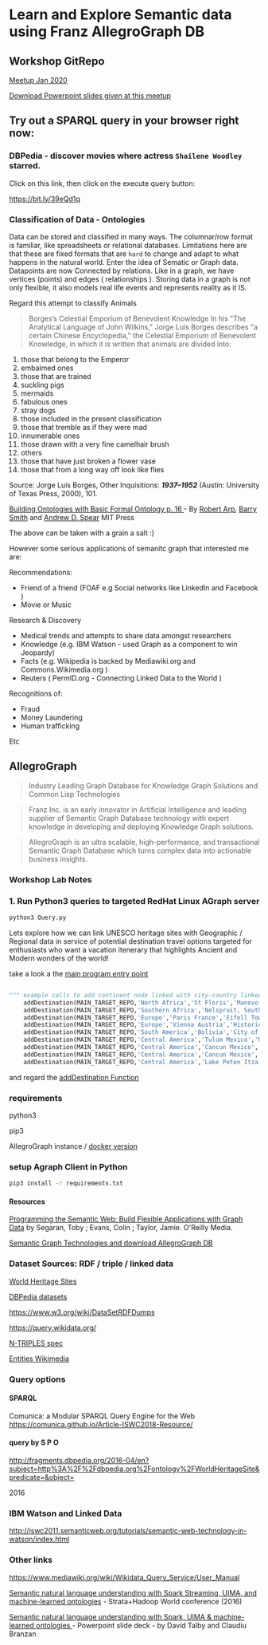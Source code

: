 #  Learn and Explore Semantic data using Franz AllegroGraph DB

## Workshop GitRepo 
[Meetup Jan 2020](https://www.meetup.com/ibmcodenyc/events/267776895/)

[Download Powerpoint slides given at this meetup](https://github.com/Grant-Steinfeld/semantic-db-agraph/blob/master/Semantic-Graph-Workshop-Jan2020.v.1.0.1.pptx)

## Try out a SPARQL query in your browser right now:
### DBPedia - discover movies where actress `Shailene Woodley` starred.
Click on this link, then click on the execute query button:

https://bit.ly/39eQd1q

### Classification of Data - Ontologies

Data can be stored and classified in many ways.  The columnar/row format is familiar, like spreadsheets or relational databases.  Limitations here are that these are fixed formats that are `hard` to change and adapt to what happens in the natural world.  Enter the idea of Sematic or Graph data.  Datapoints are now Connected by relations.  Like in a graph, we have vertices (points) and edges ( relationships ).   Storing data in a graph is not only flexible, it also models real life events and represents reality as it IS.

Regard this attempt to classify Animals


> Borges’s Celestial Emporium of Benevolent Knowledge In his "The Analytical Language of John Wilkins," Jorge Luis Borges describes "a certain Chinese Encyclopedia," the Celestial Emporium of Benevolent Knowledge, in which it is written that animals are divided into:

1. those that belong to the Emperor 
2. embalmed ones 
3. those that are trained 
4. suckling pigs 
5. mermaids 
6. fabulous ones 
7. stray dogs 
8. those included in the present classification 
9. those that tremble as if they were mad 
10. innumerable ones 
11. those drawn with a very fine camelhair brush 
12. others 
13. those that have just broken a flower vase 
14. those that from a long way off look like flies 

Source: Jorge Luis Borges, Other Inquisitions: ***1937–1952*** (Austin: University of Texas Press, 2000), 101.

[Building Ontologies with Basic Formal Ontology p. 16
](https://mitpress.mit.edu/books/building-ontologies-basic-formal-ontology) - By [Robert Arp](https://mitpress.mit.edu/contributors/robert-arp), [Barry Smith](https://mitpress.mit.edu/contributors/barry-smith) and [Andrew D. Spear](https://mitpress.mit.edu/contributors/andrew-d-spear) MIT Press


The above can be taken with a grain a salt :)  

However some serious applications of semanitc graph that interested me are:


Recommendations:

* Friend of a friend (FOAF e.g Social networks like LinkedIn and Facebook )
* Movie or Music 

Research & Discovery

* Medical trends and attempts to share data amongst researchers
* Knowledge (e.g. IBM Watson - used Graph as a component to win Jeopardy)
* Facts (e.g. Wikipedia is backed by Mediawiki.org and Commons.Wikimedia.org )
* Reuters ( PermID.org - Connecting Linked Data to the World )

Recognitions of:

* Fraud
* Money Laundering
* Human trafficking

Etc


## AllegroGraph
> Industry Leading Graph Database for Knowledge Graph Solutions and Common Lisp Technologies

> Franz Inc. is an early innovator in Artificial Intelligence and leading supplier of Semantic Graph Database technology with expert knowledge in developing and deploying Knowledge Graph solutions.

> AllegroGraph is an ultra scalable, high-performance, and transactional Semantic Graph Database which turns complex data into actionable business insights.


### Workshop Lab Notes
### 1. Run Python3 queries to targeted RedHat Linux AGraph server

```sh
python3 Query.py
```

Lets explore how we can link UNESCO heritage sites with Geographic / Regional data in service of potential destination travel
options targeted for enthusiasts who want a vacation itenerary that highlights Ancient and Modern wonders of the world!


take a look a the [main program entry point ](https://github.com/Grant-Steinfeld/semantic-db-agraph/blob/master/query.py#L632)

```python

""" example calls to add continent node linked with city-country linked with UNESCO heritage site with year posted """
    addDestination(MAIN_TARGET_REPO,'North Africa','St Floris','Manovo-Gounda St Floris National Park', 1997)
    addDestination(MAIN_TARGET_REPO,'Southern Africa','Nelspruit, South Africa','Kruger National Park', 2019)
    addDestination(MAIN_TARGET_REPO,'Europe','Paris France','Eifell Tower', 2005)
    addDestination(MAIN_TARGET_REPO,'Europe','Vienna Austria','Historic Centre of Vienna', 2017)
    addDestination(MAIN_TARGET_REPO,'South America','Bolivia','City of Potosi', 2014)
    addDestination(MAIN_TARGET_REPO,'Central America','Tulum Mexico','Mayan Ruins of Tulum', 2001)
    addDestination(MAIN_TARGET_REPO,'Central America','Cancun Mexico','Chichen Itza', 1985)
    addDestination(MAIN_TARGET_REPO,'Central America','Cancun Mexico','Xichen', 1977)
    addDestination(MAIN_TARGET_REPO,'Central America','Lake Peten Itza Guatemala','Tikal', 1977)
```

and regard the [addDestination Function](https://github.com/Grant-Steinfeld/semantic-db-agraph/blob/master/query.py#L397-L429)

### requirements
python3

pip3

AllegroGraph instance / [docker version](https://franz.com/agraph/docker/)


### setup Agraph Client in Python
```sh
pip3 install -r requirements.txt
```


#### Resources

[Programming the Semantic Web: Build Flexible Applications with Graph Data](http://shop.oreilly.com/product/9780596153823.do) by Segaran, Toby ; Evans, Colin ; Taylor, Jamie. O'Reilly Media. 

[Semantic Graph Technologies and download AllegroGraph DB](https://franz.com/)




### Dataset Sources: RDF / triple / linked data

[World Heritage Sites](http://live.dbpedia.org/ontology/WorldHeritageSite)

[DBPedia datasets](https://wiki.dbpedia.org/develop/datasets)

https://www.w3.org/wiki/DataSetRDFDumps

https://query.wikidata.org/

[N-TRIPLES spec](http://www.w3.org/TR/rdf-testcases/#ntriples)

[Entities Wikimedia](https://dumps.wikimedia.org/wikidatawiki/entities/)

### Query options
#### SPARQL
Comunica: a Modular SPARQL Query Engine for the Web
https://comunica.github.io/Article-ISWC2018-Resource/

#### query by S P O
http://fragments.dbpedia.org/2016-04/en?subject=http%3A%2F%2Fdbpedia.org%2Fontology%2FWorldHeritageSite&predicate=&object=


2016
### IBM Watson and Linked Data
http://iswc2011.semanticweb.org/tutorials/semantic-web-technology-in-watson/index.html


### Other links
https://www.mediawiki.org/wiki/Wikidata_Query_Service/User_Manual

[Semantic natural language understanding with Spark Streaming, UIMA, and machine-learned ontologies](https://conferences.oreilly.com/strata/strata-ny-2016/public/schedule/detail/51498) - Strata+Hadoop World conference (2016)

[Semantic natural language understanding with Spark, UIMA & machine-learned ontologies ](https://bit.ly/39i9PBZ) - Powerpoint slide deck - by David Talby and Claudiu Branzan
